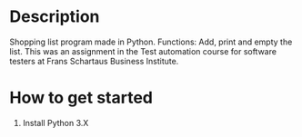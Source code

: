 # Description
Shopping list program made in Python. Functions: Add, print and empty the list. This was an assignment in the Test automation course for software testers at Frans Schartaus Business Institute.

# How to get started
1. Install Python 3.X
